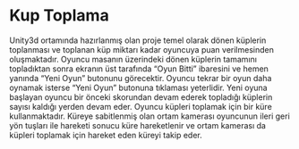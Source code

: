 # Kup Toplama

Unity3d ortamında hazırlanmış olan proje temel olarak dönen küplerin toplanması ve toplanan küp miktarı kadar oyuncuya puan verilmesinden oluşmaktadır. Oyuncu masanın üzerindeki dönen küplerin tamamını topladıktan sonra ekranın üst tarafında “Oyun Bitti” ibaresini ve hemen yanında “Yeni Oyun” butonunu görecektir. Oyuncu tekrar bir oyun daha oynamak isterse “Yeni Oyun” butonuna tıklaması yeterlidir. Yeni oyuna başlayan oyuncu bir önceki skorundan devam ederek topladığı küplerin sayısı kaldığı yerden devam eder. Oyuncu küpleri toplamak için bir küre kullanmaktadır. Küreye sabitlenmiş olan ortam kamerası oyuncunun ileri geri yön tuşları ile hareketi sonucu küre hareketlenir ve ortam kamerası da küpleri toplamak için hareket eden küreyi takip eder.
